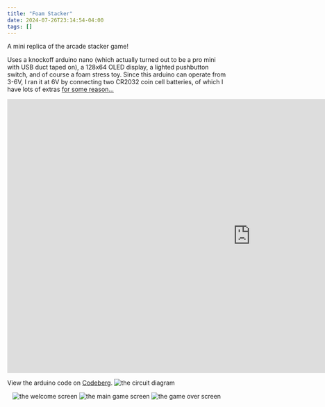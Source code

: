```yaml
---
title: "Foam Stacker"
date: 2024-07-26T23:14:54-04:00
tags: []
---
```


A mini replica of the arcade stacker game!

Uses a knockoff arduino nano (which actually turned out to be a pro mini with USB duct taped on), a 128x64 OLED display, a lighted pushbutton switch, and of course a foam stress toy. Since this arduino can operate from 3-6V, I ran it at 6V by connecting two CR2032 coin cell batteries, of which I have lots of extras [for some reason...](/ATinyGame)

<div style="text-align: center">
    <iframe title="Foam Stacker - handheld arduino game!" width="1120" height="630" src="https://makertube.net/videos/embed/b06bbbde-5826-4853-b6d7-4860670b0c1a" frameborder="0" allowfullscreen="" sandbox="allow-same-origin allow-scripts allow-popups allow-forms"></iframe>
</div>

View the arduino code on [Codeberg](https://codeberg.org/johanvandegriff/FoamStacker).
![the circuit diagram](circuit.jpg)

<div style="text-align: center">
    <img style="display: inline" src="FoamStacker1.jpg" alt="the welcome screen">
    <img style="display: inline" src="FoamStacker2.jpg" alt="the main game screen">
    <img style="display: inline" src="FoamStacker3.jpg" alt="the game over screen">
</div>
